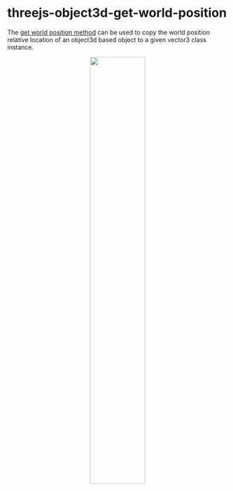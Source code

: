 # threejs-object3d-get-world-position

The [get world position method](https://dustinpfister.github.io/2021/05/25/threejs-object3d-get-world-position/) can be used to copy the world position relative location of an object3d based object to a given vector3 class instance.

<div align="center">
      <a href="https://www.youtube.com/watch?v=H9jAlG9fOa8">
         <img src="https://img.youtube.com/vi/H9jAlG9fOa8/0.jpg" style="width:50%;">
      </a>
</div>